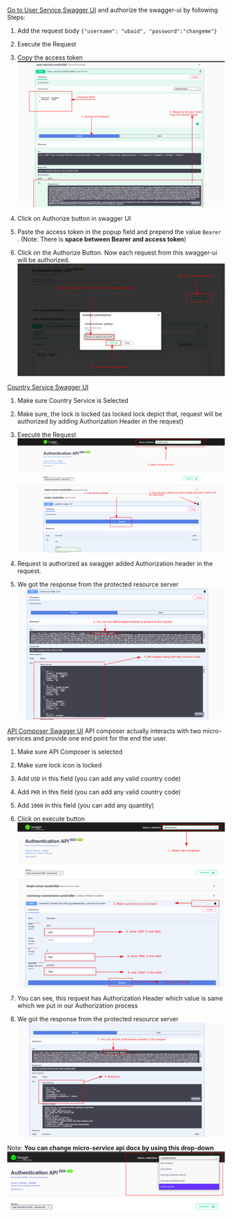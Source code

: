 

[Go to User Service Swagger UI](http://localhost:8755/swagger-ui/index.html?urls.primaryName=user-service#/user-service-controller/getAccessTokenUsingPOST) and authorize the swagger-ui by following Steps:

1. Add the request body `{"username": "ubaid", "password":"changeme"}`
2. Execute the Request
3. Copy the access token
![Execute Login Request](how-to-user-swagger.png)

4. Click on Authorize button in swagger UI
5. Paste the access token in the popup field and prepend the value `Bearer `. (Note: There is **space between Bearer and access token**)
6. Click on the Authorize Button. Now each request from this swagger-ui will be authorized.
![Swagger Authorize Request](swagger-authorize-request.png)
   
[Country Service Swagger UI](http://localhost:8755/swagger-ui/index.html?urls.primaryName=country-service#/main-controller/getAllUsingGET)
1. Make sure Country Service is Selected
2. Make sure, the lock is locked (as locked lock depict that, request will be authorized by adding Authorization Header in the request)
3. Execute the Request
![Country Service Swagger UI](country-service-swagger-ui.png)
   
4. Request is authorized as swagger added Authorization header in the request.
5. We got the response from the protected resource server
![Country Service Swagger UI](country-service-swagger-ui-2.png)
   
[API Composer Swagger UI](http://localhost:8755/swagger-ui/index.html?urls.primaryName=api-composer#/currency-conversion-controller/getCurrencyConversionUsingGET)
API composer actually interacts with two micro-services and provide one end point for the end the user.

1. Make sure API Composer is selected
2. Make sure lock icon is locked
3. Add `USD` in this field (you can add any valid country code)
4. Add `PKR` in this field (you can add any valid country code)
5. Add `1000` in this field (you can add any quantity)
6. Click on execute button
![API Composer Swagger UI](api-composer-swagger-ui.png)
   
7. You can see, this request has Authorization Header which value is same which we put in our Authorization process
8. We got the response from the protected resource server
![API Composer Swagger UI](api-composer-swagger-ui-2.png)
   

Note: **You can change micro-service api docx by using this drop-down**
![Definition Drop Down](definition-drop-down.png)